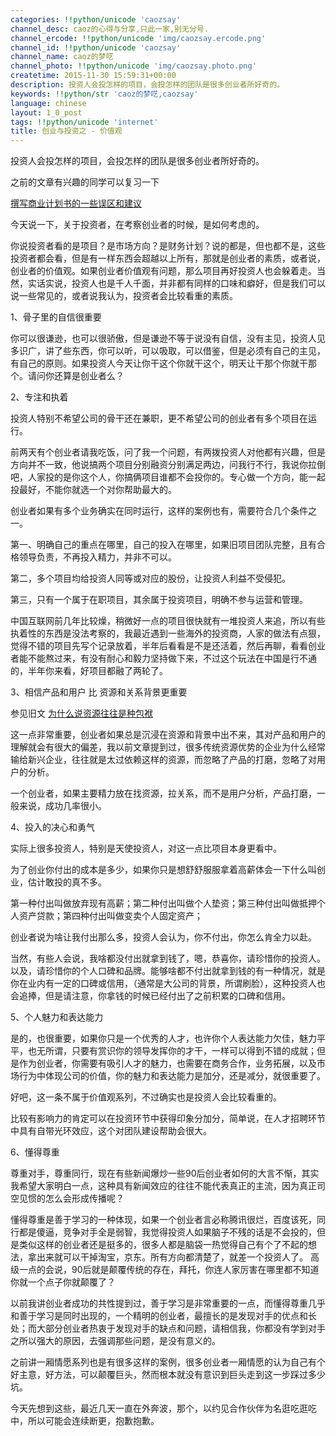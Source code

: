 ```yaml
---
categories: !!python/unicode 'caozsay'
channel_desc: caoz的心得与分享,只此一家,别无分号.
channel_ercode: !!python/unicode 'img/caozsay.ercode.png'
channel_id: !!python/unicode 'caozsay'
channel_name: caoz的梦呓
channel_photo: !!python/unicode 'img/caozsay.photo.png'
createtime: 2015-11-30 15:59:31+00:00
description: 投资人会投怎样的项目，会投怎样的团队是很多创业者所好奇的。
keywords: !!python/str 'caoz的梦呓,caozsay'
language: chinese
layout: 1_0_post
tags: !!python/unicode 'internet'
title: 创业与投资之 - 价值观
---
```

<div class="rich_media_content" id="js_content">
<p>
         投资人会投怎样的项目，会投怎样的团队是很多创业者所好奇的。
        </p>
<p>
         之前的文章有兴趣的同学可以复习一下
        </p>
<p>
<a data_ue_src="http://mp.weixin.qq.com/s?__biz=MzI0MjA1Mjg2Ng==&amp;mid=209470745&amp;idx=1&amp;sn=76460f8d1644fd94fa4fc355f93b45c1&amp;scene=21#wechat_redirect" href="http://mp.weixin.qq.com/s?__biz=MzI0MjA1Mjg2Ng==&amp;mid=209470745&amp;idx=1&amp;sn=76460f8d1644fd94fa4fc355f93b45c1&amp;scene=21#wechat_redirect" target="_blank">
          撰写商业计划书的一些误区和建议
         </a>
</p>
<p>
</p>
<p>
         今天说一下，关于投资者，在考察创业者的时候，是如何考虑的。
        </p>
<p>
</p>
<p>
         你说投资者看的是项目？是市场方向？是财务计划？说的都是，但也都不是，这些投资者都会看，但是有一样东西会超越以上所有，那就是创业者的素质，或者说，创业者的价值观。如果创业者价值观有问题，那么项目再好投资人也会躲着走。当然，实话实说，投资人也是千人千面，并非都有同样的口味和癖好，但是我们可以说一些常见的，或者说我认为，投资者会比较看重的素质。
        </p>
<p>
</p>
<p>
         1、骨子里的自信很重要
        </p>
<p>
         你可以很谦逊，也可以很骄傲，但是谦逊不等于说没有自信，没有主见，投资人见多识广，讲了些东西，你可以听，可以吸取，可以借鉴，但是必须有自己的主见，有自己的原则。如果投资人今天让你干这个你就干这个，明天让干那个你就干那个。请问你还算是创业者么？
        </p>
<p>
<a class="create_access_primary appmsg_add">
</a>
</p>
<p>
         2、专注和执着
        </p>
<p>
         投资人特别不希望公司的骨干还在兼职，更不希望公司的创业者有多个项目在运行。
        </p>
<p>
         前两天有个创业者请我吃饭，问了我一个问题，有两拨投资人对他都有兴趣，但是方向并不一致，他说搞两个项目分别融资分别满足两边，问我行不行，我说你拉倒吧，人家投的是你这个人，你搞俩项目谁都不会投你的。专心做一个方向，能一起投最好，不能你就选一个对你帮助最大的。
        </p>
<p>
         创业者如果有多个业务确实在同时运行，这样的案例也有，需要符合几个条件之一。
        </p>
<p>
         第一、明确自己的重点在哪里，自己的投入在哪里，如果旧项目团队完整，且有合格领导负责，不再投入精力，并非不可以。
        </p>
<p>
         第二，多个项目均给投资人同等或对应的股份，让投资人利益不受侵犯。
        </p>
<p>
         第三，只有一个属于在职项目，其余属于投资项目，明确不参与运营和管理。
        </p>
<p>
</p>
<p>
         中国互联网前几年比较燥，稍微好一点的项目很快就有一堆投资人来追，所以有些执着性的东西是没法考察的，我最近遇到一些海外的投资商，人家的做法有点狠，觉得不错的项目先写个记录放着，半年后看看是不是还活着，然后再聊，看看创业者能不能熬过来，有没有耐心和毅力坚持做下来，不过这个玩法在中国是行不通的，半年你来看，好项目都融了两轮了。
        </p>
<p>
</p>
<p>
         3、相信产品和用户 比 资源和关系背景更重要
        </p>
<p>
         参见旧文
         <a data_ue_src="http://mp.weixin.qq.com/s?__biz=MzI0MjA1Mjg2Ng==&amp;mid=209506907&amp;idx=1&amp;sn=c6906f4e819752ed6f8fb75bb090168d&amp;scene=21#wechat_redirect" href="http://mp.weixin.qq.com/s?__biz=MzI0MjA1Mjg2Ng==&amp;mid=209506907&amp;idx=1&amp;sn=c6906f4e819752ed6f8fb75bb090168d&amp;scene=21#wechat_redirect" target="_blank">
          为什么说资源往往是种包袱
         </a>
</p>
<p>
         这一点非常重要，创业者如果总是沉浸在资源和背景中出不来，其对产品和用户的理解就会有很大的偏差，我以前文章提到过，很多传统资源优势的企业为什么经常输给新兴企业，往往就是太过依赖这样的资源，而忽略了产品的打磨，忽略了对用户的分析。
        </p>
<p>
         一个创业者，如果主要精力放在找资源，拉关系，而不是用户分析，产品打磨，一般来说，成功几率很小。
        </p>
<p>
</p>
<p>
         4、投入的决心和勇气
        </p>
<p>
         实际上很多投资人，特别是天使投资人，对这一点比项目本身更看中。
        </p>
<p>
         为了创业你付出的成本是多少，如果你只是想舒舒服服拿着高薪体会一下什么叫创业，估计敢投的真不多。
        </p>
<p>
         第一种付出叫做放弃现有高薪；第二种付出叫做个人垫资；第三种付出叫做抵押个人资产贷款；第四种付出叫做变卖个人固定资产；
        </p>
<p>
         创业者说为啥让我付出那么多，投资人会认为，你不付出，你怎么肯全力以赴。
        </p>
<p>
</p>
<p>
         当然，有些人会说，我啥都没付出就拿到钱了，嗯，恭喜你，请珍惜你的投资人。以及，请珍惜你的个人口碑和品牌。能够啥都不付出就拿到钱的有一种情况，就是你在业内有一定的口碑或信用，（通常是大公司的背景，所谓刷脸），这种投资人也会追捧，但是请注意，你拿钱的时候已经付出了之前积累的口碑和信用。
        </p>
<p>
</p>
<p>
         5、个人魅力和表达能力
        </p>
<p>
         是的，也很重要，如果你只是一个优秀的人才，也许你个人表达能力欠佳，魅力平平，也无所谓，只要有赏识你的领导发挥你的才干，一样可以得到不错的成就；但是作为创业者，你需要有吸引人才的魅力，也需要在商务合作，业务拓展，以及市场行为中体现公司的价值，你的魅力和表达能力是加分，还是减分，就很重要了。
        </p>
<p>
         好吧，这一条不属于价值观系列，不过确实也是投资人会比较看重的。
        </p>
<p>
         比较有影响力的肯定可以在投资环节中获得印象分加分，简单说，在人才招聘环节中具有自带光环效应，这个对团队建设帮助会很大。
        </p>
<p>
</p>
<p>
         6、懂得尊重
        </p>
<p>
         尊重对手，尊重同行，现在有些新闻爆炒一些90后创业者如何的大言不惭，其实我希望大家明白一点，这种具有新闻效应的往往不能代表真正的主流，因为真正司空见惯的怎么会形成传播呢？
        </p>
<p>
</p>
<p>
         懂得尊重是善于学习的一种体现，如果一个创业者言必称腾讯很烂，百度该死，同行都是傻逼，竞争对手全是弱智，我觉得投资人如果脑子不残的话是不会投的，但是类似这样的创业者还是挺多的，很多人都是脑袋一热觉得自己有个了不起的想法，拿出来就可以干掉淘宝，京东。所有方向都清楚了，就差一个投资人了。 高级一点的会说，90后就是颠覆传统的存在，拜托，你连人家厉害在哪里都不知道你就一个点子你就颠覆了？
        </p>
<p>
</p>
<p>
         以前我讲创业者成功的共性提到过，善于学习是非常重要的一点，而懂得尊重几乎和善于学习是同时出现的，一个精明的创业者，最擅长的是发现对手的优点和长处；而大部分创业者热衷于发现对手的缺点和问题，请相信我，你都没有学到对手之所以强大的原因，去强调那些问题，是没有意义的。
        </p>
<p>
</p>
<p>
         之前讲一厢情愿系列也是有很多这样的案例，很多创业者一厢情愿的认为自己有个好主意，好方法，可以颠覆巨头，然而根本就没有意识到巨头走到这一步踩过多少坑。
        </p>
<p>
</p>
<p>
         今天先想到这些，最近几天一直在外奔波，那个，以约见合作伙伴为名逛吃逛吃中，所以可能会连续断更，抱歉抱歉。
        </p>
</div>